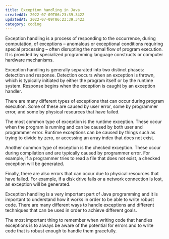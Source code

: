 ```yaml
---
title: Exception handling in Java
createdAt: 2022-07-09T06:23:39.342Z
updatedAt: 2022-07-09T06:23:39.342Z
category: coding
---
```


Exception handling is a process of responding to the occurrence, during computation, of exceptions – anomalous or exceptional conditions requiring special processing – often disrupting the normal flow of program execution. It is provided by specialized programming language constructs or computer hardware mechanisms.

Exception handling is generally separated into two distinct phases: detection and response. Detection occurs when an exception is thrown, which is typically initiated by either the program itself or by the runtime system. Response begins when the exception is caught by an exception handler.

There are many different types of exceptions that can occur during program execution. Some of these are caused by user error, some by programmer error, and some by physical resources that have failed.

The most common type of exception is the runtime exception. These occur when the program is running and can be caused by both user and programmer error. Runtime exceptions can be caused by things such as trying to divide by zero, or accessing an array index that does not exist.

Another common type of exception is the checked exception. These occur during compilation and are typically caused by programmer error. For example, if a programmer tries to read a file that does not exist, a checked exception will be generated.

Finally, there are also errors that can occur due to physical resources that have failed. For example, if a disk drive fails or a network connection is lost, an exception will be generated.

Exception handling is a very important part of Java programming and it is important to understand how it works in order to be able to write robust code. There are many different ways to handle exceptions and different techniques that can be used in order to achieve different goals.

The most important thing to remember when writing code that handles exceptions is to always be aware of the potential for errors and to write code that is robust enough to handle them gracefully.
